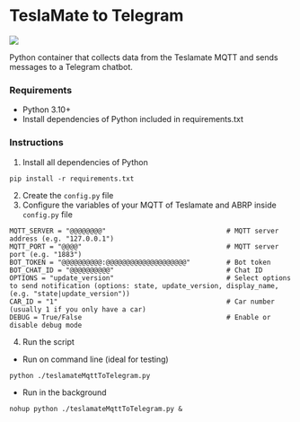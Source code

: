 # TeslaMate to Telegram

[![](https://img.shields.io/badge/Donate-PayPal-ff69b4.svg)](https://www.paypal.com/donate?hosted_button_id=9H6B9CRBL6V4E)

Python container that collects data from the Teslamate MQTT and sends messages to a Telegram chatbot.

### Requirements

* Python 3.10+
* Install dependencies of Python included in requirements.txt

### Instructions

1. Install all dependencies of Python
~~~
pip install -r requirements.txt
~~~
2. Create the `config.py` file
3. Configure the variables of your MQTT of Teslamate and ABRP inside `config.py` file
~~~
MQTT_SERVER = "@@@@@@@@"                              # MQTT server address (e.g. "127.0.0.1")
MQTT_PORT = "@@@@"                                    # MQTT server port (e.g. "1883")
BOT_TOKEN = "@@@@@@@@@@:@@@@@@@@@@@@@@@@@@@@"         # Bot token
BOT_CHAT_ID = "@@@@@@@@@@"                            # Chat ID
OPTIONS = "update_version"                            # Select options to send notification (options: state, update_version, display_name, (e.g. "state|update_version"))  
CAR_ID = "1"                                          # Car number (usually 1 if you only have a car)
DEBUG = True/False                                    # Enable or disable debug mode
~~~
4. Run the script
* Run on command line (ideal for testing)
~~~
python ./teslamateMqttToTelegram.py
~~~
* Run in the background
~~~
nohup python ./teslamateMqttToTelegram.py &
~~~
